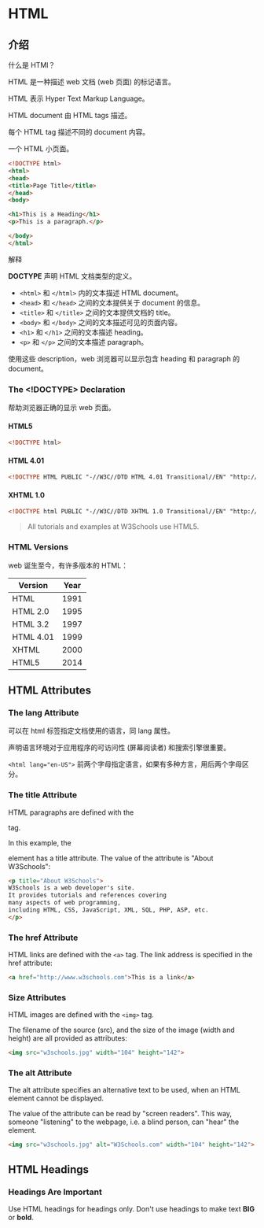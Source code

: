 # HTML



## 介绍

什么是 HTMl？

HTML 是一种描述 web 文档 (web 页面) 的标记语言。

HTML 表示 Hyper Text Markup Language。

HTML document 由 HTML tags 描述。

每个 HTML tag 描述不同的 document 内容。


一个 HTML 小页面。

```html
<!DOCTYPE html>
<html>
<head>
<title>Page Title</title>
</head>
<body>

<h1>This is a Heading</h1>
<p>This is a paragraph.</p>

</body>
</html>

```

解释

**DOCTYPE** 声明 HTML 文档类型的定义。

* `<html>` 和 `</html>` 内的文本描述 HTML document。
* `<head>` 和 `</head>` 之间的文本提供关于 document 的信息。
* `<title>` 和 `</title>` 之间的文本提供文档的 title。
* `<body>` 和 `</body>` 之间的文本描述可见的页面内容。
* `<h1>` 和 `</h1>` 之间的文本描述 heading。
* `<p>` 和 `</p>` 之间的文本描述 paragraph。

使用这些 description，web 浏览器可以显示包含 heading 和 paragraph 的 document。

### The <!DOCTYPE> Declaration

<!DOCTYPE> 帮助浏览器正确的显示 web 页面。

#### HTML5

```html
<!DOCTYPE html>
```

#### HTML 4.01

```html
<!DOCTYPE HTML PUBLIC "-//W3C//DTD HTML 4.01 Transitional//EN" "http://www.w3.org/TR/html4/loose.dtd">
```

#### XHTML 1.0

```html
<!DOCTYPE html PUBLIC "-//W3C//DTD XHTML 1.0 Transitional//EN" "http://www.w3.org/TR/xhtml1/DTD/xhtml1-transitional.dtd">
```

> All tutorials and examples at W3Schools use HTML5.

### HTML Versions

web 诞生至今，有许多版本的 HTML：

Version	 | Year
------------- | -------------
HTML	 | 1991
HTML 2.0	 | 1995
HTML 3.2	 | 1997
HTML 4.01	 | 1999
XHTML	 | 2000
HTML5	 | 2014


## HTML Attributes

### The lang Attribute

可以在 html 标签指定文档使用的语言，同 lang 属性。

声明语言环境对于应用程序的可访问性 (屏幕阅读者) 和搜索引擎很重要。

`<html lang="en-US">` 前两个字母指定语言，如果有多种方言，用后两个字母区分。

### The title Attribute

HTML paragraphs are defined with the <p> tag.

In this example, the <p> element has a title attribute. The value of the attribute is "About W3Schools":

```html
<p title="About W3Schools">
W3Schools is a web developer's site.
It provides tutorials and references covering
many aspects of web programming,
including HTML, CSS, JavaScript, XML, SQL, PHP, ASP, etc.
</p>
```

### The href Attribute

HTML links are defined with the `<a>` tag. The link address is specified in the href attribute:

```html
<a href="http://www.w3schools.com">This is a link</a>
```

### Size Attributes

HTML images are defined with the `<img>` tag.

The filename of the source (src), and the size of the image (width and height) are all provided as attributes:


```html
<img src="w3schools.jpg" width="104" height="142">
```

### The alt Attribute

The alt attribute specifies an alternative text to be used, when an HTML element cannot be displayed.

The value of the attribute can be read by "screen readers". This way, someone "listening" to the webpage, i.e. a blind person, can "hear" the element.

```html
<img src="w3schools.jpg" alt="W3Schools.com" width="104" height="142">
```

## HTML Headings

### Headings Are Important

Use HTML headings for headings only. Don't use headings to make text **BIG** or **bold**.

